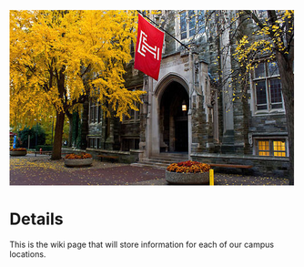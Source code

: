 <!-- TITLE: TuMaps Home -->
<!-- SUBTITLE: This is the TuMaps homepage! -->

![Temple U Online Mba Programs](/uploads/temple-u-online-mba-programs.jpg "Temple U Online Mba Programs")
# Details
This is the wiki page that will store information for each of our campus locations.
